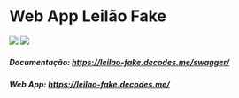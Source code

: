 # Web App Leilão Fake

<span><img src="https://img.shields.io/badge/TypeScript-007ACC?style=for-the-badge&logo=typescript&logoColor=white"/></span>
<span><img src="https://img.shields.io/badge/React-20232A?style=for-the-badge&logo=react&logoColor=61DAFB"/></span>

##### Documentação: <a href="https://leilao-fake.decodes.me/swagger/" target="_blank">https://leilao-fake.decodes.me/swagger/</a>
##### Web App: <a href="https://leilao-fake.decodes.me/" target="_blank">https://leilao-fake.decodes.me/</a>
